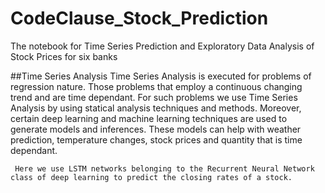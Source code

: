 # CodeClause_Stock_Prediction
The notebook for Time Series Prediction and Exploratory Data Analysis of Stock Prices for six banks

##Time Series Analysis
    Time Series Analysis is executed for problems of regression nature. Those problems that employ a continuous changing trend and are time dependant. For such problems we use Time Series Analysis by using statical analysis techniques and methods. Moreover, certain deep learning and machine learning techniques are used to generate models and inferences. These models can help with weather prediction, temperature changes, stock prices and quantity that is time dependant.
    
     Here we use LSTM networks belonging to the Recurrent Neural Network class of deep learning to predict the closing rates of a stock. 
